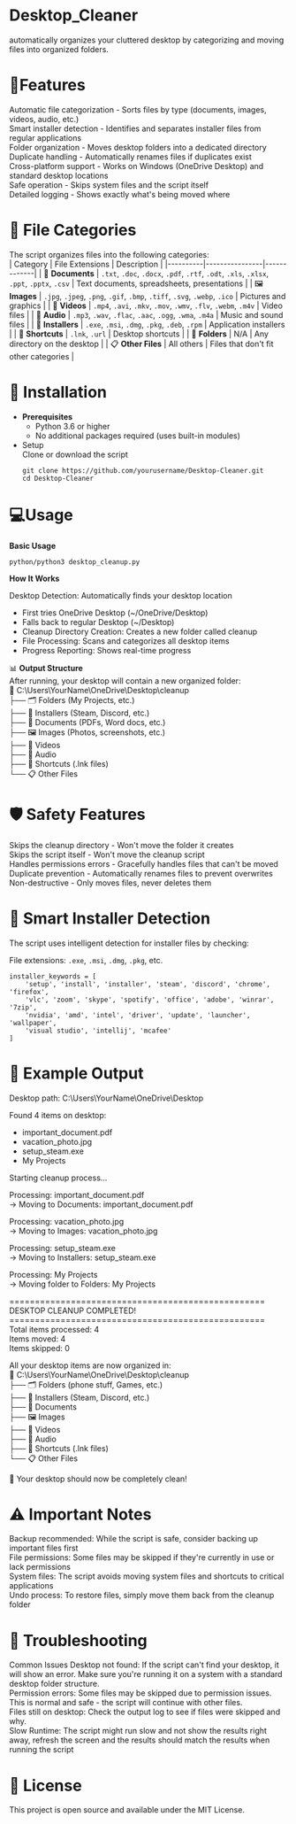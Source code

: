 # Desktop_Cleaner

automatically organizes your cluttered desktop by categorizing and moving files into organized folders.<br />

# 🚀**Features**<br />
Automatic file categorization - Sorts files by type (documents, images, videos, audio, etc.)<br />
Smart installer detection - Identifies and separates installer files from regular applications<br />
Folder organization - Moves desktop folders into a dedicated directory<br />
Duplicate handling - Automatically renames files if duplicates exist<br />
Cross-platform support - Works on Windows (OneDrive Desktop) and standard desktop locations<br />
Safe operation - Skips system files and the script itself<br />
Detailed logging - Shows exactly what's being moved where<br />

# 📁 **File Categories**<br />
The script organizes files into the following categories:<br />
| Category | File Extensions | Description |
|----------|----------------|-------------|
| :page_facing_up: **Documents** | `.txt`, `.doc`, `.docx`, `.pdf`, `.rtf`, `.odt`, `.xls`, `.xlsx`, `.ppt`, `.pptx`, `.csv` | Text documents, spreadsheets, presentations |
| :framed_picture: **Images** | `.jpg`, `.jpeg`, `.png`, `.gif`, `.bmp`, `.tiff`, `.svg`, `.webp`, `.ico` | Pictures and graphics |
| :movie_camera: **Videos** | `.mp4`, `.avi`, `.mkv`, `.mov`, `.wmv`, `.flv`, `.webm`, `.m4v` | Video files |
| :musical_note: **Audio** | `.mp3`, `.wav`, `.flac`, `.aac`, `.ogg`, `.wma`, `.m4a` | Music and sound files |
| :wrench: **Installers** | `.exe`, `.msi`, `.dmg`, `.pkg`, `.deb`, `.rpm` | Application installers |
| :link: **Shortcuts** | `.lnk`, `.url` | Desktop shortcuts |
| :file_folder: **Folders** | N/A | Any directory on the desktop |
| :clipboard: **Other Files** | All others | Files that don't fit other categories |

# 🔧 **Installation**<br />
- **Prerequisites**<br />
    - Python 3.6 or higher
    - No additional packages required (uses built-in modules)
- Setup<br />
    Clone or download the script
    ```
    git clone https://github.com/yourusername/Desktop-Cleaner.git
    cd Desktop-Cleaner
    ```
# 💻**Usage**<br />
**Basic Usage**<br />

```python/python3 desktop_cleanup.py```

**How It Works**<br />

Desktop Detection: Automatically finds your desktop location<br />

- First tries OneDrive Desktop (~/OneDrive/Desktop)<br />
- Falls back to regular Desktop (~/Desktop)<br />
- Cleanup Directory Creation: Creates a new folder called cleanup<br />
- File Processing: Scans and categorizes all desktop items<br />
- Progress Reporting: Shows real-time progress<br />

📊 **Output Structure**<br />
After running, your desktop will contain a new organized folder:<br />
📁 C:\Users\YourName\OneDrive\Desktop\cleanup<br />
├── 🗂️  Folders (My Projects, etc.)<br />
├── 🔧 Installers (Steam, Discord, etc.)<br />
├── 📄 Documents (PDFs, Word docs, etc.)<br />
├── 🖼️  Images (Photos, screenshots, etc.)<br />
├── 🎥 Videos<br />
├── 🎵 Audio<br />
├── 🔗 Shortcuts (.lnk files)<br />
└── 📋 Other Files<br />
    
# 🛡️ **Safety Features**<br />

Skips the cleanup directory - Won't move the folder it creates<br />
Skips the script itself - Won't move the cleanup script<br />
Handles permissions errors - Gracefully handles files that can't be moved<br />
Duplicate prevention - Automatically renames files to prevent overwrites<br />
Non-destructive - Only moves files, never deletes them<br />

# **🎯 Smart Installer Detection**<br />
The script uses intelligent detection for installer files by checking:<br />

File extensions: ```.exe```, ```.msi```, ```.dmg```, ```.pkg```, etc.
```
installer_keywords = [
    'setup', 'install', 'installer', 'steam', 'discord', 'chrome', 'firefox', 
    'vlc', 'zoom', 'skype', 'spotify', 'office', 'adobe', 'winrar', '7zip',
    'nvidia', 'amd', 'intel', 'driver', 'update', 'launcher', 'wallpaper',
    'visual studio', 'intellij', 'mcafee'
]
```
# 📝 **Example Output**<br />
Desktop path: C:\Users\YourName\OneDrive\Desktop

Found 4 items on desktop:
  - important_document.pdf<br />
  - vacation_photo.jpg<br />
  - setup_steam.exe<br />
  - My Projects<br />

Starting cleanup process...

Processing: important_document.pdf<br />
  -> Moving to Documents: important_document.pdf<br />

Processing: vacation_photo.jpg<br />
  -> Moving to Images: vacation_photo.jpg<br />

Processing: setup_steam.exe<br />
  -> Moving to Installers: setup_steam.exe<br />

Processing: My Projects<br />
  -> Moving folder to Folders: My Projects<br />

==================================================<br />
DESKTOP CLEANUP COMPLETED!<br />
==================================================<br />
Total items processed: 4 <br />
Items moved: 4 <br />
Items skipped: 0 <br />

All your desktop items are now organized in:<br />
📁 C:\Users\YourName\OneDrive\Desktop\cleanup<br />
├── 🗂️  Folders (phone stuff, Games, etc.)<br />
├── 🔧 Installers (Steam, Discord, etc.)<br />
├── 📄 Documents<br />
├── 🖼️  Images<br />
├── 🎥 Videos<br />
├── 🎵 Audio<br />
├── 🔗 Shortcuts (.lnk files)<br />
└── 📋 Other Files<br />

🎉 Your desktop should now be completely clean!<br />

# **⚠️ Important Notes**<br />

Backup recommended: While the script is safe, consider backing up important files first<br />
File permissions: Some files may be skipped if they're currently in use or lack permissions<br />
System files: The script avoids moving system files and shortcuts to critical applications<br />
Undo process: To restore files, simply move them back from the cleanup folder<br />

# **🐛 Troubleshooting**<br />
Common Issues
Desktop not found: If the script can't find your desktop, it will show an error. Make sure you're running it on a system with a standard desktop folder structure.<br />
Permission errors: Some files may be skipped due to permission issues. This is normal and safe - the script will continue with other files.<br />
Files still on desktop: Check the output log to see if files were skipped and why.<br />
Slow Runtime: The script might run slow and not show the results right away, refresh the screen and the results should match the results when running the script<br />

# **📄 License**<br />
This project is open source and available under the MIT License.
